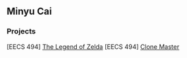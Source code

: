 ## Minyu Cai

### Projects

[EECS 494] [The Legend of Zelda](https://jerrycmy2001.github.io/Zelda-Unity/)
[EECS 494] [Clone Master]([https://jerrycmy2001.github.io/Zelda-Unity/](https://jerrycmy2001.github.io/Clone-Master-Unity/))
